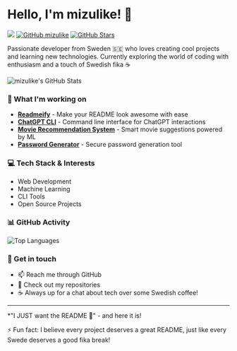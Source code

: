 # Hello, I'm mizulike! 👋

![](https://komarev.com/ghpvc/?username=mizulike&color=blue&label=Profile%20Views)
[![GitHub mizulike](https://img.shields.io/github/followers/mizulike?label=follow&style=social)](https://github.com/mizulike)
[![GitHub Stars](https://img.shields.io/github/stars/mizulike?style=social)](https://github.com/mizulike)

Passionate developer from Sweden 🇸🇪 who loves creating cool projects and learning new technologies. Currently exploring the world of coding with enthusiasm and a touch of Swedish fika ☕

![mizulike's GitHub Stats](https://github-readme-stats.vercel.app/api?username=mizulike&show_icons=true&theme=radical)

### 🚀 What I'm working on

- **[Readmeify](https://github.com/mizulike/readmeify)** - Make your README look awesome with ease
- **[ChatGPT CLI](https://github.com/mizulike/chatgpt-cli)** - Command line interface for ChatGPT interactions  
- **[Movie Recommendation System](https://github.com/mizulike/movie-recommendation-system)** - Smart movie suggestions powered by ML
- **[Password Generator](https://github.com/mizulike/password-generator)** - Secure password generation tool

### 💻 Tech Stack & Interests

- Web Development
- Machine Learning
- CLI Tools
- Open Source Projects

### 📊 GitHub Activity

![Top Languages](https://github-readme-stats.vercel.app/api/top-langs/?username=mizulike&layout=compact&theme=radical)

### 💬 Get in touch

- 📫 Reach me through GitHub
- 🌟 Check out my repositories
- ☕ Always up for a chat about tech over some Swedish coffee!

---

*"I JUST want the README 🥶" - and here it is! 

⚡ Fun fact: I believe every project deserves a great README, just like every Swede deserves a good fika break!